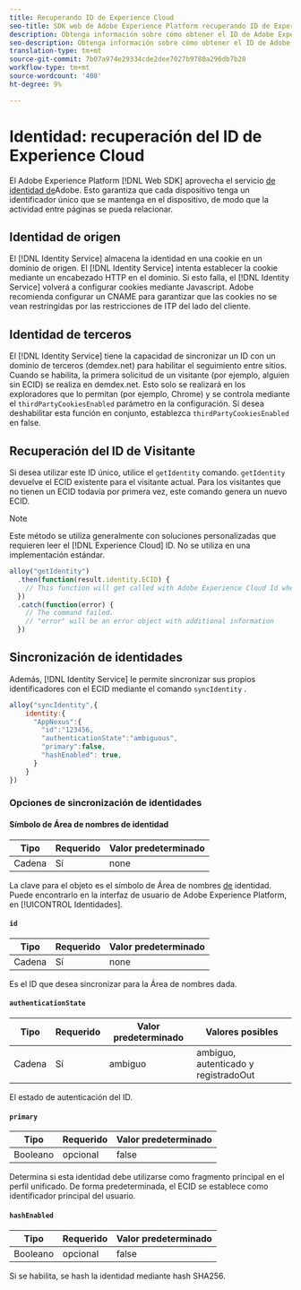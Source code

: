 ```yaml
---
title: Recuperando ID de Experience Cloud
seo-title: SDK web de Adobe Experience Platform recuperando ID de Experience Cloud
description: Obtenga información sobre cómo obtener el ID de Adobe Experience Cloud.
seo-description: Obtenga información sobre cómo obtener el ID de Adobe Experience Cloud.
translation-type: tm+mt
source-git-commit: 7b07a974e29334cde2dee7027b9780a296db7b20
workflow-type: tm+mt
source-wordcount: '408'
ht-degree: 9%

---
```



# Identidad: recuperación del ID de Experience Cloud

El Adobe Experience Platform [!DNL Web SDK] aprovecha el servicio [de identidad de](../../identity-service/ecid.md)Adobe. Esto garantiza que cada dispositivo tenga un identificador único que se mantenga en el dispositivo, de modo que la actividad entre páginas se pueda relacionar.

## Identidad de origen

El [!DNL Identity Service] almacena la identidad en una cookie en un dominio de origen. El [!DNL Identity Service] intenta establecer la cookie mediante un encabezado HTTP en el dominio. Si esto falla, el [!DNL Identity Service] volverá a configurar cookies mediante Javascript. Adobe recomienda configurar un CNAME para garantizar que las cookies no se vean restringidas por las restricciones de ITP del lado del cliente.

## Identidad de terceros

El [!DNL Identity Service] tiene la capacidad de sincronizar un ID con un dominio de terceros (demdex.net) para habilitar el seguimiento entre sitios. Cuando se habilita, la primera solicitud de un visitante (por ejemplo, alguien sin ECID) se realiza en demdex.net. Esto solo se realizará en los exploradores que lo permitan (por ejemplo, Chrome) y se controla mediante el `thirdPartyCookiesEnabled` parámetro en la configuración. Si desea deshabilitar esta función en conjunto, establezca `thirdPartyCookiesEnabled` en false.

## Recuperación del ID de Visitante

Si desea utilizar este ID único, utilice el `getIdentity` comando. `getIdentity` devuelve el ECID existente para el visitante actual. Para los visitantes que no tienen un ECID todavía por primera vez, este comando genera un nuevo ECID.

>[!NOTE]
>
>Este método se utiliza generalmente con soluciones personalizadas que requieren leer el [!DNL Experience Cloud] ID. No se utiliza en una implementación estándar.

```javascript
alloy("getIdentity")
  .then(function(result.identity.ECID) {
    // This function will get called with Adobe Experience Cloud Id when the command promise is resolved
  })
  .catch(function(error) {
    // The command failed.
    // "error" will be an error object with additional information
  })
```

## Sincronización de identidades

Además, [!DNL Identity Service] le permite sincronizar sus propios identificadores con el ECID mediante el comando `syncIdentity` .

```javascript
alloy("syncIdentity",{
    identity:{
      "AppNexus":{
        "id":"123456,
        "authenticationState":"ambiguous",
        "primary":false,
        "hashEnabled": true,
      }
    }
})
```

### Opciones de sincronización de identidades

#### Símbolo de Área de nombres de identidad

| **Tipo** | **Requerido** | **Valor predeterminado** |
| -------- | ------------ | ----------------- |
| Cadena | Sí | none |

La clave para el objeto es el símbolo de Área de nombres [de](../../identity-service/namespaces.md) identidad. Puede encontrarlo en la interfaz de usuario de Adobe Experience Platform, en [!UICONTROL Identidades].

#### `id`

| **Tipo** | **Requerido** | **Valor predeterminado** |
| -------- | ------------ | ----------------- |
| Cadena | Sí | none |

Es el ID que desea sincronizar para la Área de nombres dada.

#### `authenticationState`

| **Tipo** | **Requerido** | **Valor predeterminado** | **Valores posibles** |
| -------- | ------------ | ----------------- | ------------------------------------ |
| Cadena | Sí | ambiguo | ambiguo, autenticado y registradoOut |

El estado de autenticación del ID.

#### `primary`

| **Tipo** | **Requerido** | **Valor predeterminado** |
| -------- | ------------ | ----------------- |
| Booleano | opcional | false |

Determina si esta identidad debe utilizarse como fragmento principal en el perfil unificado. De forma predeterminada, el ECID se establece como identificador principal del usuario.

#### `hashEnabled`

| **Tipo** | **Requerido** | **Valor predeterminado** |
| -------- | ------------ | ----------------- |
| Booleano | opcional | false |

Si se habilita, se hash la identidad mediante hash SHA256.

